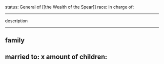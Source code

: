 status: General of [[the Wealth of the Spear]]
race: 
in charge of:

---

description

---

## family

married to:
x amount of children:
- 